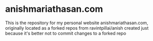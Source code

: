# anishmariathasan.com
This is the repository for my personal website anishmariathasan.com, originally located as a forked repos from ravintpillai/anish
created just because it's better not to commit changes to a forked repo
